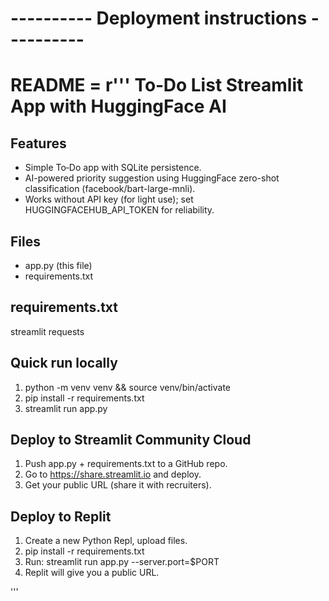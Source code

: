 # ---------- Deployment instructions ----------
README = r'''
To‑Do List Streamlit App with HuggingFace AI
===========================================


Features
--------
- Simple To‑Do app with SQLite persistence.
- AI-powered priority suggestion using HuggingFace zero-shot classification (facebook/bart-large-mnli).
- Works without API key (for light use); set HUGGINGFACEHUB_API_TOKEN for reliability.


Files
-----
- app.py (this file)
- requirements.txt


requirements.txt
----------------
streamlit
requests


Quick run locally
-----------------
1. python -m venv venv && source venv/bin/activate
2. pip install -r requirements.txt
3. streamlit run app.py


Deploy to Streamlit Community Cloud
----------------------------------
1. Push app.py + requirements.txt to a GitHub repo.
2. Go to https://share.streamlit.io and deploy.
3. Get your public URL (share it with recruiters).


Deploy to Replit
----------------
1. Create a new Python Repl, upload files.
2. pip install -r requirements.txt
3. Run: streamlit run app.py --server.port=$PORT
4. Replit will give you a public URL.


'''
